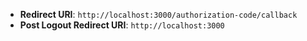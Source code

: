 * **Redirect URI**: `http://localhost:3000/authorization-code/callback`
* **Post Logout Redirect URI**: `http://localhost:3000`